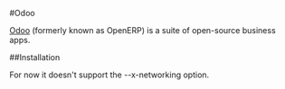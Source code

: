 #Odoo

[Odoo](https://www.odoo.com) (formerly known as OpenERP) is a suite of open-source business apps.

##Installation

For now it doesn't support the --x-networking option.
